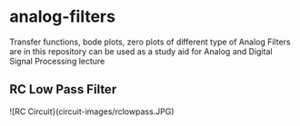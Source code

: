 # analog-filters
Transfer functions, bode plots, zero plots of different type of Analog Filters are in this repository can be used as a study aid for Analog and Digital Signal Processing lecture


## RC Low Pass Filter

![RC Circuit}(circuit-images/rclowpass.JPG)
